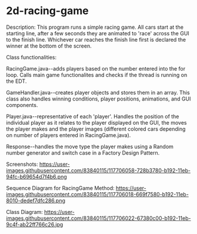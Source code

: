 # 2d-racing-game

Description: This program runs a simple racing game. All cars start at the starting line, after a few seconds they are animated to
'race' across the GUI to the finish line. Whichever car reaches the finish line first is declared the winner at the bottom of the screen.

Class functionalities:

RacingGame.java--adds players based on the number entered into the for loop. Calls main game functionalites and checks if the thread is running on the EDT.

GameHandler.java--creates player objects and stores them in an array. This class also handles winning conditions, player positions, animations, and GUI components.

Player.java--representative of each 'player'. Handles the position of the individual player as it relates to the player displayed on the GUI, the moves the player makes and the player images (different colored cars depending on number of players entered in RacingGame.java).

Response--handles the move type the player makes using a Random number generator and switch case in a Factory Design Pattern.

Screenshots:
https://user-images.githubusercontent.com/83840115/117706058-728b3780-b192-11eb-94fc-b69654d7f4b6.png



Sequence Diagram for RacingGame Method:
https://user-images.githubusercontent.com/83840115/117706018-669f7580-b192-11eb-8010-dedef7dfc286.png

Class Diagram:
https://user-images.githubusercontent.com/83840115/117706022-67380c00-b192-11eb-9c4f-ab22ff766c26.jpg




